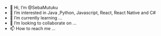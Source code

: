 - 👋 Hi, I’m @SebaMutuku
- 👀 I’m interested in Java ,Python, Javascript, React, React Native and C#
- 🌱 I’m currently learning ...
- 💞️ I’m looking to collaborate on ...
- 📫 How to reach me ...

<!---
SebaMutuku/SebaMutuku is a ✨ special ✨ repository because its `README.md` (this file) appears on your GitHub profile.
You can click the Preview link to take a look at your changes.
--->
